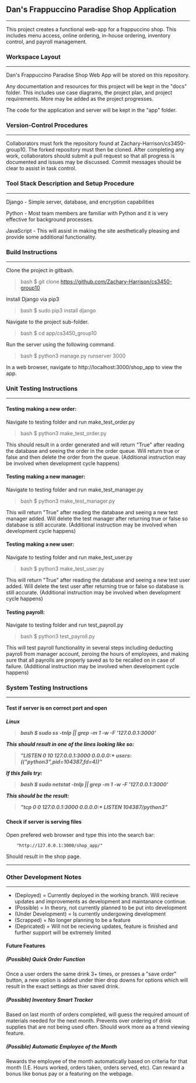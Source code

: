 <h2>Dan's Frappuccino Paradise Shop Application </h2>
<hr>
This project creates a functional web-app for a frappuccino shop.  This includes
menu access, online ordering, in-house ordering, inventory control,
and payroll management.
<h3>Workspace Layout</h3>
<hr>
Dan's Frappuccino Paradise Shop Web App will be stored on this repository.

Any documentation and resources for this project will be kept in the "docs" folder.
This includes use case diagrams, the project plan, and project requirements.  More may 
be added as the project progresses.

The code for the application and server will be kept in the "app" folder.
<br>
<h3>Version-Control Procedures</h3>
<hr>
Collaborators must fork the repository found at Zachary-Harrison/cs3450-group10.
The forked repository must then be cloned.  After completing any work, collaborators
should submit a pull request so that all progress is documented and issues may be discussed.
Commit messages should be clear to assist in task control.
<h3>Tool Stack Description and Setup Procedure</h3>
<hr>
Django - Simple server, database, and encryption capabilities

Python - Most team members are familiar with Python and it is very effective for background processes.

JavaScript - This will assist in making the site aesthetically pleasing and provide
some additional functionality.
<h3>Build Instructions</h3>
<hr>
Clone the project in gitbash.

> bash $ git clone https://github.com/Zachary-Harrison/cs3450-group10

Install Django via pip3

> bash $ sudo pip3 install django

Navigate to the project sub-folder. 

> bash $ cd app/cs3450_group10

Run the server using the following command.

> bash $ python3 manage.py runserver 3000

In a web browser, navigate to http://localhost:3000/shop_app to view the app.


<h3>Unit Testing Instructions</h3>
    <hr>
<h4>Testing making a new order:</h4>
Navigate to testing folder and run make_test_order.py

> bash $ python3 make_test_order.py

This should result in a order generated and will return "True" after reading the database and seeing the order in the order queue. Will return true or false and then delete the order from the queue.
(Additional instruction may be involved when development cycle happens)

<h4>Testing making a new manager:</h4>
Navigate to testing folder and run make_test_manager.py

> bash $ python3 make_test_manager.py

This will return "True" after reading the database and seeing a new test manager added. Will delete the test manager after returning true or false so database is still accurate.
(Additional instruction may be involved when development cycle happens)

<h4>Testing making a new user:</h4>
Navigate to testing folder and run make_test_user.py

> bash $ python3 make_test_user.py

This will return "True" after reading the database and seeing a new test user added. Will delete the test user after returning true or false so database is still accurate.
(Additional instruction may be involved when development cycle happens)

<h4>Testing payroll:</h4>
Navigate to testing folder and run test_payroll.py

> bash $ python3 test_payroll.py

This will test payroll functionality in several steps including deducting payroll from manager account, zeroing the hours of employees, and making sure that all payrolls are properly saved as to be recalled on in case of failure. 
(Additional instruction may be involved when development cycle happens)

    

<h3>System Testing Instructions</h3>
<hr>
<h4>Test if server is on correct port and open</h4>
<h5>Linux

> bash $ sudo ss -tnlp || grep -m 1 -w -F '127.0.0.1:3000'

This should result in one of the lines looking like so:

> "LISTEN              0                   10                                    127.0.0.1:3000                                   0.0.0.0:*                  users:(("python3",pid=104387,fd=4))"

If this fails try:

> bash $ sudo netstat -tnlp || grep -m 1 -w -F '127.0.0.1:3000'

This should be the result:

> "tcp        0      0 127.0.0.1:3000          0.0.0.0:*               LISTEN      104387/python3"

<h4>Check if server is serving files</h4>

Open prefered web browser and type this into the search bar:

        "http://127.0.0.1:3000/shop_app/"

Should result in the shop page.
<hr>




<h3>Other Development Notes</h3>
<hr>
<ul>
<li>(Deployed) = Currently deployed in the working branch. Will recieve updates and improvements as development and maintanance continue.</li>
<li>(Possible) = In theory, not currently planned to be put into development</li>
<li>(Under Development) = Is currently undergowing development</li>
<li>(Scrapped) = No longer planning to be a feature</li>
<li>(Depricated) = Will not be recieving updates, feature is finished and further support will be extremely limited</li>
</ul>
<h4>Future Features</h4>
<h5>(Possible) Quick Order Function</h5>
<p>
Once a user orders the same drink 3+ times, or presses a "save order" button, a new option is added under thier drop downs for options which will result in the exact settings as thier saved drink.
</p>
<h5>(Possible) Inventory Smart Tracker</h5>
<p>
Based on last month of orders completed, will guess the required amount of materials needed for the next month. Prevents over ordering of drink supplies that are not being used often. Should work more as a trend viewing feature.
</p>
<h5>(Possible) Automatic Employee of the Month</h5>
<p>
Rewards the employee of the month automatically based on criteria for that month (I.E. Hours worked, orders taken, orders served, etc). Can reward a bonus like bonus pay or a featuring on the webpage.
</p>
